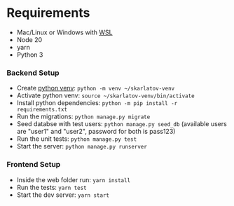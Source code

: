 # Requirements
- Mac/Linux or Windows with [WSL](https://learn.microsoft.com/en-us/windows/wsl/install)
- Node 20
- yarn
- Python 3

### Backend Setup
- Create [python venv](https://docs.python.org/3/library/venv.html): `python -m venv ~/skarlatov-venv`
- Activate python venv: `source ~/skarlatov-venv/bin/activate`
- Install python dependencies: `python -m pip install -r requirements.txt`
- Run the migrations: `python manage.py migrate`
- Seed databse with test users: `python manage.py seed_db` (available users are "user1" and "user2", password for both is pass123)
- Run the unit tests: `python manage.py test`
- Start the server: `python manage.py runserver`

### Frontend Setup
- Inside the web folder run: `yarn install`
- Run the tests: `yarn test`
- Start the dev server: `yarn start`
